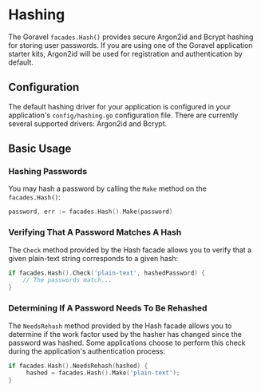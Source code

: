 # Hashing

The Goravel `facades.Hash()` provides secure Argon2id and Bcrypt hashing for storing user passwords. If you are using
one of the Goravel application starter kits, Argon2id will be used for registration and authentication by default.

## Configuration

The default hashing driver for your application is configured in your application's `config/hashing.go` configuration
file. There are currently several supported drivers: Argon2id and Bcrypt.

## Basic Usage

### Hashing Passwords

You may hash a password by calling the `Make` method on the `facades.Hash()`:

```go
password, err := facades.Hash().Make(password)
```

### Verifying That A Password Matches A Hash

The `Check` method provided by the Hash facade allows you to verify that a given plain-text string corresponds to a
given hash:

```go
if facades.Hash().Check('plain-text', hashedPassword) {
    // The passwords match...
}
```

### Determining If A Password Needs To Be Rehashed

The `NeedsRehash` method provided by the Hash facade allows you to determine if the work factor used by the hasher has
changed since the password was hashed. Some applications choose to perform this check during the application's
authentication process:

```go
if facades.Hash().NeedsRehash(hashed) {
     hashed = facades.Hash().Make('plain-text');
}
```

<CommentService/>
